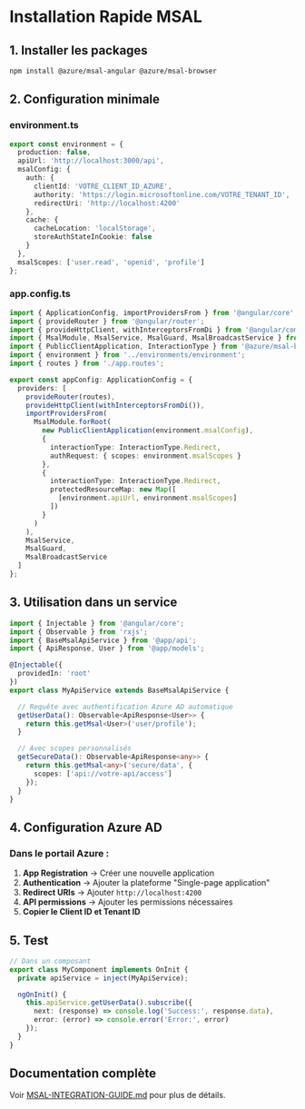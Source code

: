 # Installation Rapide MSAL

## 1. Installer les packages

```bash
npm install @azure/msal-angular @azure/msal-browser
```

## 2. Configuration minimale

### environment.ts

```typescript
export const environment = {
  production: false,
  apiUrl: 'http://localhost:3000/api',
  msalConfig: {
    auth: {
      clientId: 'VOTRE_CLIENT_ID_AZURE',
      authority: 'https://login.microsoftonline.com/VOTRE_TENANT_ID',
      redirectUri: 'http://localhost:4200'
    },
    cache: {
      cacheLocation: 'localStorage',
      storeAuthStateInCookie: false
    }
  },
  msalScopes: ['user.read', 'openid', 'profile']
};
```

### app.config.ts

```typescript
import { ApplicationConfig, importProvidersFrom } from '@angular/core';
import { provideRouter } from '@angular/router';
import { provideHttpClient, withInterceptorsFromDi } from '@angular/common/http';
import { MsalModule, MsalService, MsalGuard, MsalBroadcastService } from '@azure/msal-angular';
import { PublicClientApplication, InteractionType } from '@azure/msal-browser';
import { environment } from '../environments/environment';
import { routes } from './app.routes';

export const appConfig: ApplicationConfig = {
  providers: [
    provideRouter(routes),
    provideHttpClient(withInterceptorsFromDi()),
    importProvidersFrom(
      MsalModule.forRoot(
        new PublicClientApplication(environment.msalConfig),
        {
          interactionType: InteractionType.Redirect,
          authRequest: { scopes: environment.msalScopes }
        },
        {
          interactionType: InteractionType.Redirect,
          protectedResourceMap: new Map([
            [environment.apiUrl, environment.msalScopes]
          ])
        }
      )
    ),
    MsalService,
    MsalGuard,
    MsalBroadcastService
  ]
};
```

## 3. Utilisation dans un service

```typescript
import { Injectable } from '@angular/core';
import { Observable } from 'rxjs';
import { BaseMsalApiService } from '@app/api';
import { ApiResponse, User } from '@app/models';

@Injectable({
  providedIn: 'root'
})
export class MyApiService extends BaseMsalApiService {

  // Requête avec authentification Azure AD automatique
  getUserData(): Observable<ApiResponse<User>> {
    return this.getMsal<User>('user/profile');
  }

  // Avec scopes personnalisés
  getSecureData(): Observable<ApiResponse<any>> {
    return this.getMsal<any>('secure/data', {
      scopes: ['api://votre-api/access']
    });
  }
}
```

## 4. Configuration Azure AD

### Dans le portail Azure :

1. **App Registration** → Créer une nouvelle application
2. **Authentication** → Ajouter la plateforme "Single-page application"
3. **Redirect URIs** → Ajouter `http://localhost:4200`
4. **API permissions** → Ajouter les permissions nécessaires
5. **Copier le Client ID et Tenant ID**

## 5. Test

```typescript
// Dans un composant
export class MyComponent implements OnInit {
  private apiService = inject(MyApiService);

  ngOnInit() {
    this.apiService.getUserData().subscribe({
      next: (response) => console.log('Success:', response.data),
      error: (error) => console.error('Error:', error)
    });
  }
}
```

## Documentation complète

Voir [MSAL-INTEGRATION-GUIDE.md](./MSAL-INTEGRATION-GUIDE.md) pour plus de détails.
